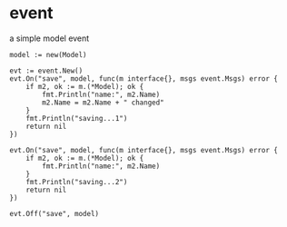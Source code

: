 event
=====

a simple model event

	model := new(Model)

	evt := event.New()
	evt.On("save", model, func(m interface{}, msgs event.Msgs) error {
		if m2, ok := m.(*Model); ok {
			fmt.Println("name:", m2.Name)
			m2.Name = m2.Name + " changed"
		}
		fmt.Println("saving...1")
		return nil
	})

	evt.On("save", model, func(m interface{}, msgs event.Msgs) error {
		if m2, ok := m.(*Model); ok {
			fmt.Println("name:", m2.Name)
		}
		fmt.Println("saving...2")
		return nil
	})
	
	evt.Off("save", model)